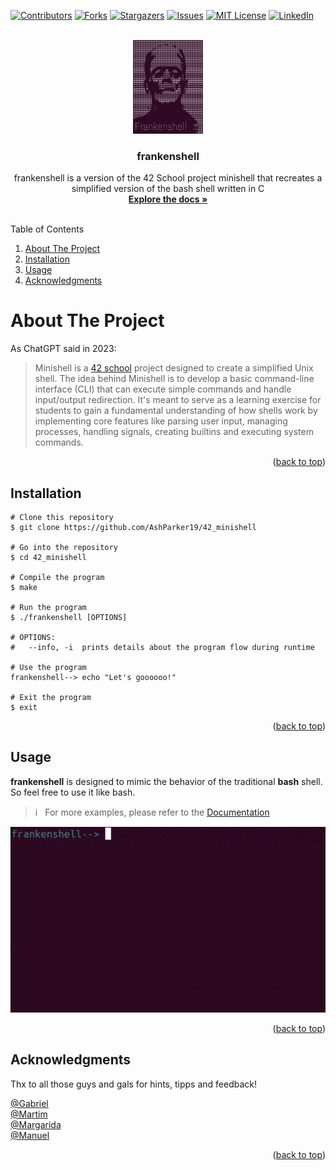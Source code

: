 <!-- Improved compatibility of back to top link: See: https://github.com/othneildrew/Best-README-Template/pull/73 -->
<a name="readme-top"></a>
<!--
*** Thanks for checking out the Best-README-Template. If you have a suggestion
*** that would make this better, please fork the repo and create a pull request
*** or simply open an issue with the tag "enhancement".
*** Don't forget to give the project a star!
*** Thanks again! Now go create something AMAZING! :D
-->



<!-- PROJECT SHIELDS -->
<!--
*** I'm using markdown "reference style" links for readability.
*** Reference links are enclosed in brackets [ ] instead of parentheses ( ).
*** See the bottom of this document for the declaration of the reference variables
*** for contributors-url, forks-url, etc. This is an optional, concise syntax you may use.
*** https://www.markdownguide.org/basic-syntax/#reference-style-links
-->
[![Contributors][contributors-shield]][contributors-url]
[![Forks][forks-shield]][forks-url]
[![Stargazers][stars-shield]][stars-url]
[![Issues][issues-shield]][issues-url]
[![MIT License][license-shield]][license-url]
[![LinkedIn][linkedin-shield]][linkedin-url]

<!-- PROJECT LOGO -->
<br />
<div align="center">
  <a href="https://github.com/0815-alex/42_minishell">
    <img src="images/logo.png" alt="Logo" width="112" height="150">
  </a>

<h3 align="center">frankenshell</h3>

  <p align="center">
    frankenshell is a version of the 42 School project minishell that recreates a simplified version of the bash shell written in C
    <br />
    <a href="./docs/documentation.md"><strong>Explore the docs »</strong></a>
    <br />
    <br />
  </p>
</div>



<!-- TABLE OF CONTENTS -->
  <summary>Table of Contents</summary>
  <ol>
    <li><a href="#about-the-project">About The Project</a></li>
    <li><a href="#installation">Installation</a></li>
    <li><a href="#usage">Usage</a></li>
    <li><a href="#acknowledgments">Acknowledgments</a></li>
  </ol>

<!-- ABOUT THE PROJECT -->
# About The Project

As ChatGPT said in 2023:

> Minishell is a [42 school](https://42.fr/en/homepage/) project designed to create a simplified Unix shell. The idea behind Minishell is to develop a basic command-line interface (CLI) that can execute simple commands and handle input/output redirection. It's meant to serve as a learning exercise for students to gain a fundamental understanding of how shells work by implementing core features like parsing user input, managing processes, handling signals, creating builtins and executing system commands.

<p align="right">(<a href="#readme-top">back to top</a>)</p>

<!-- INSTALLATION -->
## Installation
```
# Clone this repository
$ git clone https://github.com/AshParker19/42_minishell

# Go into the repository
$ cd 42_minishell

# Compile the program
$ make

# Run the program
$ ./frankenshell [OPTIONS]

# OPTIONS:
# 	--info, -i	prints details about the program flow during runtime

# Use the program
frankenshell--> echo "Let's goooooo!"

# Exit the program
$ exit
```

<p align="right">(<a href="#readme-top">back to top</a>)</p>

<!-- USAGE EXAMPLES -->
## Usage

**frankenshell** is designed to mimic the behavior of the traditional **bash** shell. So feel free to use it like bash.
> ℹ️ &nbsp; For more examples, please refer to the [Documentation](./docs/documentation.md)

![Example](./images/example.gif)
<p align="right">(<a href="#readme-top">back to top</a>)</p>



<!-- ACKNOWLEDGMENTS -->
## Acknowledgments
Thx to all those guys and gals for hints, tipps and feedback!

[@Gabriel](https://github.com/portugueseTorch)\
[@Martim](https://github.com/mm1212)\
[@Margarida](https://github.com/MariaAguiar)\
[@Manuel](https://github.com/manuel-aguiar)

<p align="right">(<a href="#readme-top">back to top</a>)</p>



<!-- MARKDOWN LINKS & IMAGES -->
<!-- https://www.markdownguide.org/basic-syntax/#reference-style-links -->
[contributors-shield]: https://img.shields.io/github/contributors/0815-alex/42_minishell.svg?style=for-the-badge
[contributors-url]: https://github.com/0815-alex/42_minishell/graphs/contributors
[forks-shield]: https://img.shields.io/github/forks/0815-alex/42_minishell.svg?style=for-the-badge
[forks-url]: https://github.com/0815-alex/42_minishell/network/members
[stars-shield]: https://img.shields.io/github/stars/0815-alex/42_minishell.svg?style=for-the-badge
[stars-url]: https://github.com/0815-alex/42_minishell/stargazers
[issues-shield]: https://img.shields.io/github/issues/0815-alex/42_minishell.svg?style=for-the-badge
[issues-url]: https://github.com/0815-alex/42_minishell/issues
[license-shield]: https://img.shields.io/github/license/0815-alex/42_minishell.svg?style=for-the-badge
[license-url]: https://github.com/0815-alex/42_minishell/blob/master/LICENSE.txt
[linkedin-shield]: https://img.shields.io/badge/-LinkedIn-black.svg?style=for-the-badge&logo=linkedin&colorB=555
[linkedin-url]: https://linkedin.com/in/alex-ander-stein
[Next.js]: https://img.shields.io/badge/next.js-000000?style=for-the-badge&logo=nextdotjs&logoColor=white
[Next-url]: https://nextjs.org/
[React.js]: https://img.shields.io/badge/React-20232A?style=for-the-badge&logo=react&logoColor=61DAFB
[React-url]: https://reactjs.org/
[Vue.js]: https://img.shields.io/badge/Vue.js-35495E?style=for-the-badge&logo=vuedotjs&logoColor=4FC08D
[Vue-url]: https://vuejs.org/
[Angular.io]: https://img.shields.io/badge/Angular-DD0031?style=for-the-badge&logo=angular&logoColor=white
[Angular-url]: https://angular.io/
[Svelte.dev]: https://img.shields.io/badge/Svelte-4A4A55?style=for-the-badge&logo=svelte&logoColor=FF3E00
[Svelte-url]: https://svelte.dev/
[Laravel.com]: https://img.shields.io/badge/Laravel-FF2D20?style=for-the-badge&logo=laravel&logoColor=white
[Laravel-url]: https://laravel.com
[Bootstrap.com]: https://img.shields.io/badge/Bootstrap-563D7C?style=for-the-badge&logo=bootstrap&logoColor=white
[Bootstrap-url]: https://getbootstrap.com
[JQuery.com]: https://img.shields.io/badge/jQuery-0769AD?style=for-the-badge&logo=jquery&logoColor=white
[JQuery-url]: https://jquery.com 